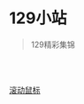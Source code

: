 # 129小站


> 129精彩集锦

<br>
<span id="busuanzi_container_site_pv" style='display:none'>
     本站总访问量：<span id="busuanzi_value_site_pv"></span> 次
</span>
<span id="busuanzi_container_site_uv" style='display:none'>
    | ♂️ 本站总访客数：<span id="busuanzi_value_site_uv"></span> 人
</span>
<br>

[滚动鼠标](#introduction)
